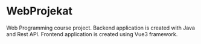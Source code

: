 # WebProjekat
Web Programming course project.
Backend application is created with Java and Rest API. 
Frontend application is created using Vue3 framework.
